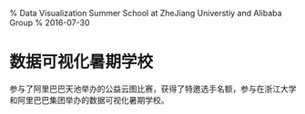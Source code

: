 % Data Visualization Summer School at ZheJiang Universtiy and Alibaba Group
% 2016-07-30

# 数据可视化暑期学校
参与了阿里巴巴天池举办的公益云图比赛，获得了特邀选手名额，参与在浙江大学和阿里巴巴集团举办的数据可视化暑期学校。
